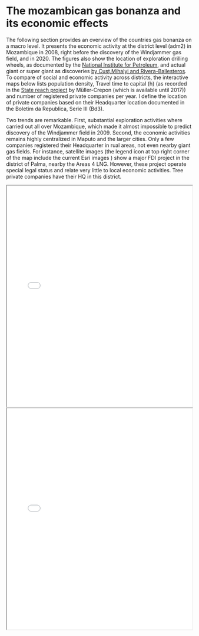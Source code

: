 
<head>
    <link rel="stylesheet" href="../styles.css">
</head>



# The mozambican gas bonanza and its economic effects
The following section provides an overview of the countries gas bonanza on a macro level. It presents the economic activity at the district level (adm2) in Mozambique in 2008, right before the discovery of the Windjammer gas field, and in 2020.
The figures also show the location of exploration drilling wheels, as documented  by the [National Institute for Petroleum](https://www.inp.gov.mz/en), and actual giant or super giant as discoveries [by Cust,Mihalyi and Rivera-Ballesteros](https://dataverse.harvard.edu/dataset.xhtml?persistentId=doi:10.7910/DVN/MEH5CS). To compare of social and economic activity across districts, the interactive maps below lists population density, Travel time to capital (h) (as recorded in the [State reach project](https://www.carlmueller-crepon.org/project/statecap_data/) by Müller-Crepon (which is available until 2017)) and number of registered private companies per year. I define the location of private companies based on their Headquarter location documented in the Boletim da Republica, Serie III (Bd3).

Two trends are remarkable. First, substantial exploration activities where carried out all over Mozambique, which made it almost impossible to predict discovery of the Windjammer field in 2009. Second, the economic activities remains highly centralized in Maputo and the larger cities. Only a few companies registered their Headquarter in rual areas, not even nearby giant gas fields. For instance, satellite images (the legend icon at top right corner of the map include the current Esri images ) show a major FDI project in the district of Palma, nearby the Areas 4 LNG. However, these project operate special legal status and relate very little to local economic activities. Tree private companies have their HQ in this district.


<iframe src="../assets/maps/adm2_2008.html"width="100%"height="600px">`</iframe>


<iframe src="../assets/maps/adm2_2020.html"width="100%"height="600px">`</iframe>




